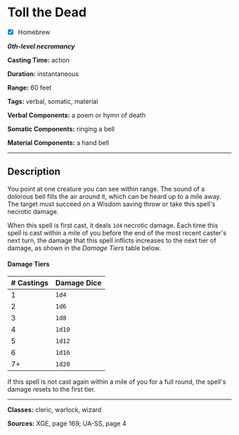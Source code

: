 # Toll the Dead

- [x] Homebrew

***0th-level necromancy***

**Casting Time:** action

**Duration:** instantaneous

**Range:** 60 feet

**Tags:** verbal, somatic, material

**Verbal Components:** a poem or hymn of death

**Somatic Components:** ringing a bell

**Material Components:** a hand bell

---

## Description
You point at one creature you can see within range. The sound of a dolorous bell fills the air around it, which can be heard up to a mile away. The target must succeed on a Wisdom saving throw or take this spell's necrotic damage.

When this spell is first cast, it deals `1d4` necrotic damage. Each time this spell is cast within a mile of you before the end of the most recent caster's next turn, the damage that this spell inflicts increases to the next tier of damage, as shown in the *Damage Tiers* table below.

#### Damage Tiers
| \# Castings | Damage Dice |
|-------------|-------------|
| 1           | `1d4`       |
| 2           | `1d6`       |
| 3           | `1d8`       |
| 4           | `1d10`      |
| 5           | `1d12`      |
| 6           | `1d16`      |
| 7+          | `1d20`      |

If this spell is not cast again within a mile of you for a full round, the spell's damage resets to the first tier.

---

**Classes:** cleric, warlock, wizard

**Sources:** XGE, page 169; UA-SS, page 4
